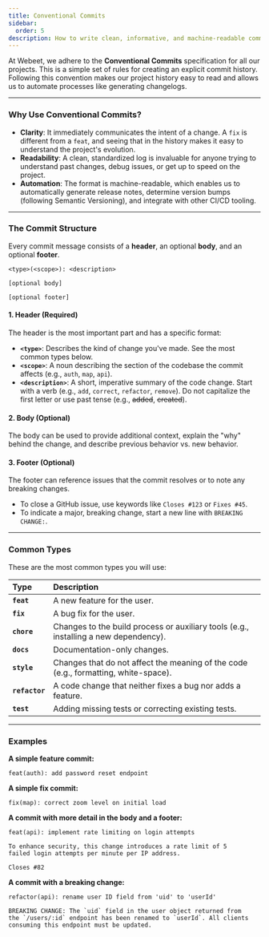 ```yaml
---
title: Conventional Commits
sidebar:
  order: 5
description: How to write clean, informative, and machine-readable commit messages.
---
```


At Webeet, we adhere to the **Conventional Commits** specification for all our projects. This is a simple set of rules for creating an explicit commit history. Following this convention makes our project history easy to read and allows us to automate processes like generating changelogs.

---

### Why Use Conventional Commits?

- **Clarity**: It immediately communicates the intent of a change. A `fix` is different from a `feat`, and seeing that in the history makes it easy to understand the project's evolution.
- **Readability**: A clean, standardized log is invaluable for anyone trying to understand past changes, debug issues, or get up to speed on the project.
- **Automation**: The format is machine-readable, which enables us to automatically generate release notes, determine version bumps (following Semantic Versioning), and integrate with other CI/CD tooling.

---

### The Commit Structure

Every commit message consists of a **header**, an optional **body**, and an optional **footer**.

```
<type>(<scope>): <description>

[optional body]

[optional footer]
```

#### **1. Header (Required)**

The header is the most important part and has a specific format:

- **`<type>`**: Describes the kind of change you've made. See the most common types below.
- **`<scope>`**: A noun describing the section of the codebase the commit affects (e.g., `auth`, `map`, `api`).
- **`<description>`**: A short, imperative summary of the code change. Start with a verb (e.g., `add`, `correct`, `refactor`, `remove`). Do not capitalize the first letter or use past tense (e.g., ~~added~~, ~~created~~).

#### **2. Body (Optional)**

The body can be used to provide additional context, explain the "why" behind the change, and describe previous behavior vs. new behavior.

#### **3. Footer (Optional)**

The footer can reference issues that the commit resolves or to note any breaking changes.

- To close a GitHub issue, use keywords like `Closes #123` or `Fixes #45`.
- To indicate a major, breaking change, start a new line with `BREAKING CHANGE:`.

---

### Common Types

These are the most common types you will use:

| Type           | Description                                                                          |
| :------------- | :----------------------------------------------------------------------------------- |
| **`feat`**     | A new feature for the user.                                                          |
| **`fix`**      | A bug fix for the user.                                                              |
| **`chore`**    | Changes to the build process or auxiliary tools (e.g., installing a new dependency). |
| **`docs`**     | Documentation-only changes.                                                          |
| **`style`**    | Changes that do not affect the meaning of the code (e.g., formatting, white-space).  |
| **`refactor`** | A code change that neither fixes a bug nor adds a feature.                           |
| **`test`**     | Adding missing tests or correcting existing tests.                                   |

---

### Examples

**A simple feature commit:**

```
feat(auth): add password reset endpoint
```

**A simple fix commit:**

```
fix(map): correct zoom level on initial load
```

**A commit with more detail in the body and a footer:**

```
feat(api): implement rate limiting on login attempts

To enhance security, this change introduces a rate limit of 5
failed login attempts per minute per IP address.

Closes #82
```

**A commit with a breaking change:**

```
refactor(api): rename user ID field from 'uid' to 'userId'

BREAKING CHANGE: The `uid` field in the user object returned from
the `/users/:id` endpoint has been renamed to `userId`. All clients
consuming this endpoint must be updated.
```
